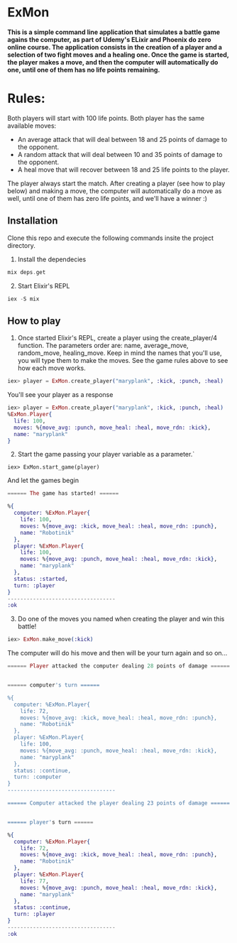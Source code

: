 # ExMon

**This is a simple command line application that simulates a battle game agains the computer, as part of Udemy's ELixir and Phoenix do zero online course. The application consists in the creation of a player and a selection of two fight moves and a healing one. Once the game is started, the player makes a move, and then the computer will automatically do one, until one of them has no life points remaining.**

# Rules:

Both players will start with 100 life points. Both player has the same available moves:

* An average attack that will deal between 18 and 25 points of damage to the opponent.
* A random attack that will deal between 10 and 35 points of damage to the opponent.
* A heal move that will recover between 18 and 25 life points to the player.

The player always start the match. After creating a player (see how to play below) and making a move, the computer will automatically do a move as well, until one of them has zero life points, and we'll have a winner :)

## Installation

Clone this repo and execute the following commands insite the project directory.

1. Install the dependecies

```elixir
mix deps.get
```

2. Start Elixir's REPL

```elixir
iex -S mix
```

## How to play

1. Once started Elixir's REPL, create a player using the create_player/4 function. The parameters order are: name, average_move, random_move, healing_move. Keep in mind the names that you'll use, you will type them to make the moves. See the game rules above to see how each move works.

```elixir
iex> player = ExMon.create_player("maryplank", :kick, :punch, :heal)
```

You'll see your player as a response

```elixir
iex> player = ExMon.create_player("maryplank", :kick, :punch, :heal)
%ExMon.Player{
  life: 100,
  moves: %{move_avg: :punch, move_heal: :heal, move_rdn: :kick},
  name: "maryplank"
}
```

2. Start the game passing your player variable as a parameter.`

```iex> ExMon.start_game(player)```

And let the games begin

```elixir
====== The game has started! ======

%{
  computer: %ExMon.Player{
    life: 100,
    moves: %{move_avg: :kick, move_heal: :heal, move_rdn: :punch},
    name: "Robotinik"
  },
  player: %ExMon.Player{
    life: 100,
    moves: %{move_avg: :punch, move_heal: :heal, move_rdn: :kick},
    name: "maryplank"
  },
  status: :started,
  turn: :player
}
----------------------------------
:ok
```

3. Do one of the moves you named when creating the player and win this battle!

```elixir
iex> ExMon.make_move(:kick)
```

The computer will do his move and then will be your turn again and so on...

```elixir
====== Player attacked the computer dealing 28 points of damage ======


====== computer's turn ======

%{
  computer: %ExMon.Player{
    life: 72,
    moves: %{move_avg: :kick, move_heal: :heal, move_rdn: :punch},
    name: "Robotinik"
  },
  player: %ExMon.Player{
    life: 100,
    moves: %{move_avg: :punch, move_heal: :heal, move_rdn: :kick},
    name: "maryplank"
  },
  status: :continue,
  turn: :computer
}
----------------------------------

====== Computer attacked the player dealing 23 points of damage ======


====== player's turn ======

%{
  computer: %ExMon.Player{
    life: 72,
    moves: %{move_avg: :kick, move_heal: :heal, move_rdn: :punch},
    name: "Robotinik"
  },
  player: %ExMon.Player{
    life: 77,
    moves: %{move_avg: :punch, move_heal: :heal, move_rdn: :kick},
    name: "maryplank"
  },
  status: :continue,
  turn: :player
}
----------------------------------
:ok
```